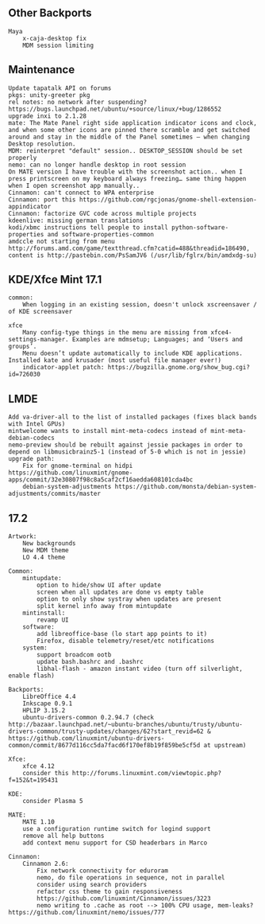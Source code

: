 Other Backports
---------
	Maya
		x-caja-desktop fix
		MDM session limiting

Maintenance
-----------
	Update tapatalk API on forums
	pkgs: unity-greeter pkg
	rel notes: no network after suspending? https://bugs.launchpad.net/ubuntu/+source/linux/+bug/1286552
	upgrade inxi to 2.1.28
	mate: The Mate Panel right side application indicator icons and clock, and when some other icons are pinned there scramble and get switched around and stay in the middle of the Panel sometimes – when changing Desktop resolution.
	MDM: reinterpret "default" session.. DESKTOP_SESSION should be set properly
	nemo: can no longer handle desktop in root session
	On MATE version I have trouble with the screenshot action.. when I press printscreen on my keyboard always freezing… same thing happen when I open screenshot app manually..
	Cinnamon: can't connect to WPA enterprise
	Cinnamon: port this https://github.com/rgcjonas/gnome-shell-extension-appindicator
	Cinnamon: factorize GVC code across multiple projects
	kdeenlive: missing german translations
	kodi/xbmc instructions tell people to install python-software-properties and software-properties-common
	amdccle not starting from menu http://forums.amd.com/game/textthread.cfm?catid=488&threadid=186490, content is http://pastebin.com/PsSamJV6 (/usr/lib/fglrx/bin/amdxdg-su)

KDE/Xfce Mint 17.1
------------------
	common:
		When logging in an existing session, doesn't unlock xscreensaver / of KDE screensaver

	xfce
		Many config-type things in the menu are missing from xfce4-settings-manager. Examples are mdmsetup; Languages; and ‘Users and groups’.
		Menu doesn’t update automatically to include KDE applications. Installed kate and krusader (most useful file manager ever!)
		indicator-applet patch: https://bugzilla.gnome.org/show_bug.cgi?id=726030

LMDE
----
	Add va-driver-all to the list of installed packages (fixes black bands with Intel GPUs)
	mintwelcome wants to install mint-meta-codecs instead of mint-meta-debian-codecs
	nemo-preview should be rebuilt against jessie packages in order to depend on libmusicbrainz5-1 (instead of 5-0 which is not in jessie)
	upgrade path:
		Fix for gnome-terminal on hidpi https://github.com/linuxmint/gnome-apps/commit/32e30807f98c8a5caf2cf16aedda608101cda4bc
		debian-system-adjustments https://github.com/monsta/debian-system-adjustments/commits/master

17.2
----
	Artwork:
		New backgrounds
		New MDM theme
		LO 4.4 theme

	Common:
		mintupdate:
			option to hide/show UI after update
			screen when all updates are done vs empty table
			option to only show systray when updates are present
			split kernel info away from mintupdate
		mintinstall:
			revamp UI
		software:
			add libreoffice-base (lo start app points to it)
			Firefox, disable telemetry/reset/etc notifications
		system:
			support broadcom ootb
			update bash.bashrc and .bashrc
			libhal-flash - amazon instant video (turn off silverlight, enable flash)

	Backports:
		LibreOffice 4.4
		Inkscape 0.9.1
		HPLIP 3.15.2
		ubuntu-drivers-common 0.2.94.7 (check http://bazaar.launchpad.net/~ubuntu-branches/ubuntu/trusty/ubuntu-drivers-common/trusty-updates/changes/62?start_revid=62 & https://github.com/linuxmint/ubuntu-drivers-common/commit/8677d116cc5da7facd6f170ef8b19f859be5cf5d at upstream)

	Xfce:
		xfce 4.12
		consider this http://forums.linuxmint.com/viewtopic.php?f=152&t=195431

	KDE:
		consider Plasma 5

	MATE:
		MATE 1.10
		use a configuration runtime switch for logind support
		remove all help buttons
		add context menu support for CSD headerbars in Marco

	Cinnamon:
		Cinnamon 2.6:
			Fix network connectivity for eduroram
			nemo, do file operations in sequence, not in parallel
			consider using search providers
			refactor css theme to gain responsiveness
			https://github.com/linuxmint/Cinnamon/issues/3223
			nemo writing to .cache as root --> 100% CPU usage, mem-leaks? https://github.com/linuxmint/nemo/issues/777
